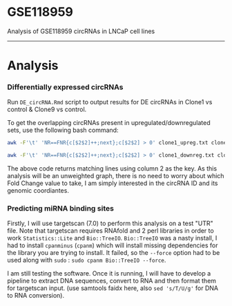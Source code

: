 # GSE118959
Analysis of GSE118959 circRNAs in LNCaP cell lines
***

# Analysis

### Differentially expressed circRNAs
Run `DE_circRNA.Rmd` script to output results for DE circRNAs in Clone1 vs control & Clone9 vs control. 

To get the overlapping circRNAs present in upregulated/downregulated sets, use the following bash command:

```bash
awk -F'\t' 'NR==FNR{c[$2$2]++;next};c[$2$2] > 0' clone1_upreg.txt clone9_upreg.txt > up_regulated_overlap.txt

awk -F'\t' 'NR==FNR{c[$2$2]++;next};c[$2$2] > 0' clone1_downreg.txt clone9_downreg.txt > down_regulated_overlap.txt
```

The above code returns matching lines using column 2 as the key. As this analysis will be an unweighted graph, there is no need to worry about which Fold Change value to take, I am simply interested in the circRNA ID and its genomic coordiantes. 

### Predicting miRNA binding sites
Firstly, I will use targetscan (7.0) to perform this analysis on a test "UTR" file. Note that targetscan requires RNAfold and 2 perl libraries in order to work `Statistics::Lite` and `Bio::TreeIO`. `Bio::TreeIO` was a nasty install, I had to install `cpanminus` (`cpanm`) which will install missing dependencies for the library you are trying to install. It failed, so the `--force` option had to be used along with `sudo` : `sudo cpanm Bio::TreeIO --force`. 

I am still testing the software. Once it is running, I will have to develop a pipeline to extract DNA sequences, convert to RNA and then format them for targetscan input. (use samtools faidx here, also `sed 's/T/U/g'` for DNA to RNA conversion). 
